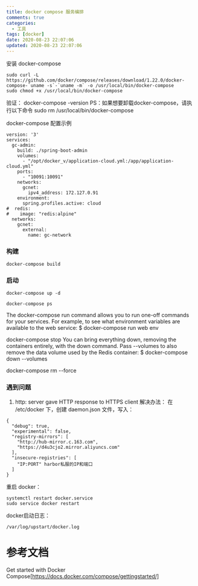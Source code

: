 ```yaml
---
title: docker compose 服务编排
comments: true
categories:
  - 工具
tags: [docker]
date: 2020-08-23 22:07:06
updated: 2020-08-23 22:07:06
---
```


安装 docker-compose
```
sudo curl -L https://github.com/docker/compose/releases/download/1.22.0/docker-compose-`uname -s`-`uname -m` -o /usr/local/bin/docker-compose
sudo chmod +x /usr/local/bin/docker-compose
```
验证：
docker-compose -version
PS：如果想要卸载docker-compose，请执行以下命令
sudo rm /usr/local/bin/docker-compose


docker-compose 配置示例
```
version: '3'
services:
  gc-admin:
    build: ./spring-boot-admin
    volumes:
      - "/opt/docker_v/application-cloud.yml:/app/application-cloud.yml"
    ports:
      - "10091:10091"
    networks:
      gcnet:
        ipv4_address: 172.127.0.91
    environment:
      spring.profiles.active: cloud
#  redis:
#    image: "redis:alpine"
  networks:
    gcnet:
      external:
        name: gc-network
```

### 构建
```
docker-compose build
```

### 启动
```
docker-compose up -d

docker-compose ps
```

The docker-compose run command allows you to run one-off commands for your services. For example, to see what environment variables are available to the web service:
$ docker-compose run web env

docker-compose stop
You can bring everything down, removing the containers entirely, with the down command. Pass --volumes to also remove the data volume used by the Redis container:
$ docker-compose down --volumes

docker-compose rm --force

### 遇到问题
1. http: server gave HTTP response to HTTPS client
解决办法：
在 /etc/docker 下，创建 daemon.json 文件，写入：
```
{
  "debug": true,
  "experimental": false,
  "registry-mirrors": [
    "http://hub-mirror.c.163.com",
    "https://d4u3cjo2.mirror.aliyuncs.com"
  ],
  "insecure-registries": [
    "IP:PORT" harbor私服的IP和端口
  ]
}
```
重启 docker：
```
systemctl restart docker.service
sudo service docker restart
```
docker启动日志：
```
/var/log/upstart/docker.log
```

# 参考文档
Get started with Docker Compose[https://docs.docker.com/compose/gettingstarted/]
